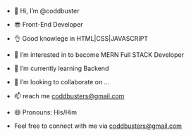 - 👋 Hi, I’m @coddbuster
- 😎 Front-End Developer
- 👌 Good knowlege in HTML|CSS|JAVASCRIPT
- 👀 I’m interested in to become MERN Full STACK Developer
- 🌱 I’m currently learning Backend
- 💞️ I’m looking to collaborate on ...
- 📫 reach me coddbusters@gmail.com
- 😄 Pronouns: His/Him

- Feel free to connect with me via coddbusters@gmail.com

<!---
coddbuster/coddbuster is a ✨ special ✨ repository because its `README.md` (this file) appears on your GitHub profile.
You can click the Preview link to take a look at your changes.
--->
